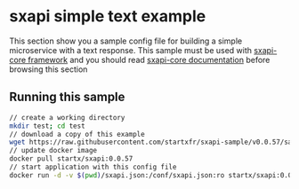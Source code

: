 sxapi simple text example
=========================

This section show you a sample config file for building a simple microservice 
with a text response. 
This sample must be used with 
[sxapi-core framework](https://github.com/startxfr/sxapi-core) and you should
read 
[sxapi-core documentation](https://github.com/startxfr/sxapi-core/tree/v0.0.57-docker/docs) 
before browsing this section 

Running this sample
-------------------

```bash
// create a working directory
mkdir test; cd test
// download a copy of this example
wget https://raw.githubusercontent.com/startxfr/sxapi-sample/v0.0.57/samples/simple/text/sxapi.json
// update docker image
docker pull startx/sxapi:0.0.57
// start application with this config file
docker run -d -v $(pwd)/sxapi.json:/conf/sxapi.json:ro startx/sxapi:0.0.57
```
